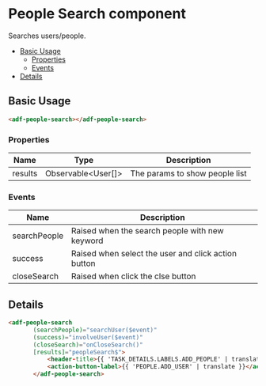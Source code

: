 # People Search component

Searches users/people.

<!-- markdown-toc start - Don't edit this section.  npm run toc to generate it-->

<!-- toc -->

- [Basic Usage](#basic-usage)
  * [Properties](#properties)
  * [Events](#events)
- [Details](#details)

<!-- tocstop -->

<!-- markdown-toc end -->

## Basic Usage

```html
<adf-people-search></adf-people-search>
```

### Properties

| Name | Type | Description |
| --- | --- | --- |
| results | Observable<User[]> | The params to show people list |

### Events

| Name | Description |
| --- | --- |
| searchPeople | Raised when the search people with new keyword  |
| success | Raised when select the user and click action button  |
| closeSearch | Raised when click the clse button  |

## Details

 ```html
<adf-people-search
        (searchPeople)="searchUser($event)"
        (success)="involveUser($event)"
        (closeSearch)="onCloseSearch()"
        [results]="peopleSearch$">
            <header-title>{{ 'TASK_DETAILS.LABELS.ADD_PEOPLE' | translate }}</header-title>
            <action-button-label>{{ 'PEOPLE.ADD_USER' | translate }}</action-button-label>
        </adf-people-search>

```
